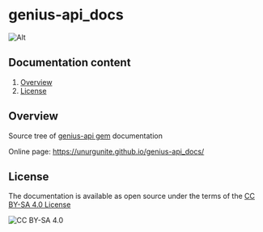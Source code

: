 # genius-api_docs

![Alt](https://repobeats.axiom.co/api/embed/091cd87ffb9d3cd501ddd1c761ca5e7f84997d72.svg "Repobeats analytics image")

## Documentation content

1. [Overview][1]
2. [License][2]

## Overview

Source tree of [genius-api gem](https://github.com/unurgunite/genius-api) documentation

Online page: https://unurgunite.github.io/genius-api_docs/

## License

The documentation is available as open source under the terms of
the [CC BY-SA 4.0 License](https://creativecommons.org/licenses/by-sa/4.0/)

![CC BY-SA 4.0](https://mirrors.creativecommons.org/presskit/buttons/88x31/svg/by-nc.svg)

[1]:https://github.com/unurgunite/genius-api_docs#overview

[2]:https://github.com/unurgunite/genius-api_docs#license

